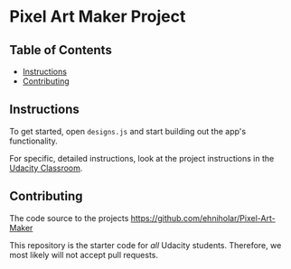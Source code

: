# Pixel Art Maker Project

## Table of Contents

* [Instructions](#instructions)
* [Contributing](#contributing)

## Instructions

To get started, open `designs.js` and start building out the app's functionality.

For specific, detailed instructions, look at the project instructions in the [Udacity Classroom](https://classroom.udacity.com/me).

## Contributing
The code source to the projects
https://github.com/ehniholar/Pixel-Art-Maker

This repository is the starter code for _all_ Udacity students. Therefore, we most likely will not accept pull requests.
